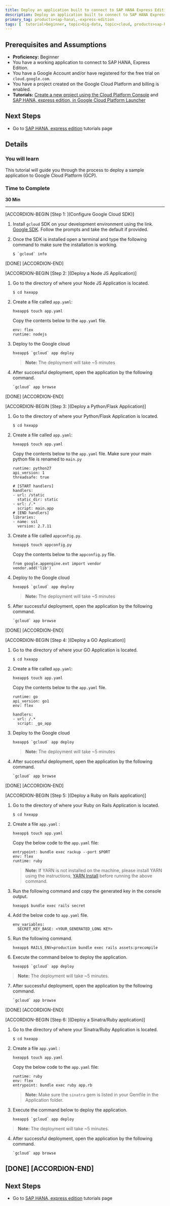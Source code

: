 ```yaml
---
title: Deploy an application built to connect to SAP HANA Express Edition, on App engine of the Google Cloud Platform (GCP)
description: Deploy an application built to connect to SAP HANA Express Edition, on App engine of the Google Cloud Platform (GCP)
primary_tag: products>sap-hana\,-express-edition
tags: [  tutorial>beginner, topic>big-data, topic>cloud, products>sap-hana, products>sap-hana\,-express-edition  ]
---
```


## Prerequisites and Assumptions
 - **Proficiency:** Beginner
 - You have a working application to connect to SAP HANA, Express Edition.
 - You have a Google Account and/or have registered for the free trial on `cloud.google.com`.
 - You have a project created on the Google Cloud Platform and billing is enabled.
 - **Tutorials:**  [Create a new project using the Cloud Platform Console](https://cloud.google.com/resource-manager/docs/creating-managing-projects) and [SAP HANA, express edition, in Google Cloud Platform Launcher](https://www.sap.com/developer/tutorials/hxe-gcp-getting-started-launcher.html)


## Next Steps
 - Go to [SAP HANA, express edition](https://www.sap.com/developer/topics/sap-hana-express.tutorials.html) tutorials page

## Details
### You will learn  
This tutorial will guide you through the process to deploy a sample application to Google Cloud Platform (GCP).

### Time to Complete
**30 Min**

---

[ACCORDION-BEGIN [Step 1: ](Configure Google Cloud SDK)]

1. Install `gcloud` SDK on your development environment using the link.
    [Google SDK](https://cloud.google.com/sdk/). Follow the prompts and take the default if provided.

2. Once the SDK is installed open a terminal and type the following command to make sure the installation is working.
    ```
    $ `gcloud` info
    ```

[DONE]
[ACCORDION-END]

[ACCORDION-BEGIN [Step 2: ](Deploy a Node JS Application)]

1. Go to the directory of where your Node JS Application is located.
   ```
   $ cd hxeapp

   ```

2. Create a file called `app.yaml`:
   ```
   hxeapp$ touch app.yaml
   ```
   Copy the contents below to the `app.yaml` file.

   ```
   env: flex
   runtime: nodejs

   ```
3. Deploy to the Google cloud
    ```
   hxeapp$ `gcloud` app deploy
   ```
   >**Note:**
   > The deployment will take ~5 minutes

4. After successful deployment, open the application by the following command.
   ```
   `gcloud` app browse
   ```

[DONE]
[ACCORDION-END]


[ACCORDION-BEGIN [Step 3: ](Deploy a Python/Flask Application)]

1. Go to the directory of where your Python/Flask Application is located.
   ```
   $ cd hxeapp

   ```

2. Create a file called `app.yaml`:
   ```
   hxeapp$ touch app.yaml
   ```
   Copy the contents below to the `app.yaml` file. Make sure your main python file is renamed to `main.py`

   ```
   runtime: python27
   api_version: 1
   threadsafe: true

   # [START handlers]
   handlers:
   - url: /static
     static_dir: static
   - url: /.*
     script: main.app
   # [END handlers]
   libraries:
   - name: ssl
     version: 2.7.11

   ```
3. Create a file called `appconfig.py`.
   ```
   hxeapp$ touch appconfig.py
   ```

   Copy the contents below to the `appconfig.py` file.
   ```
   from google.appengine.ext import vendor
   vendor.add('lib')
   ```

4. Deploy to the Google cloud
    ```
   hxeapp$ `gcloud` app deploy
   ```
   >**Note:**
   > The deployment will take ~5 minutes

5. After successful deployment, open the application by the following command.
   ```
   `gcloud` app browse
   ```
[DONE]
[ACCORDION-END]


[ACCORDION-BEGIN [Step 4: ](Deploy a GO Application)]

1. Go to the directory of where your GO Application is located.
   ```
   $ cd hxeapp

   ```

2. Create a file called `app.yaml`:
   ```
   hxeapp$ touch app.yaml
   ```
   Copy the contents below to the `app.yaml` file.

   ```
   runtime: go
   api_version: go1
   env: flex

   handlers:
   - url: /.*
     script: _go_app

   ```
3. Deploy to the Google cloud
    ```
   hxeapp$ `gcloud` app deploy
   ```
   >**Note:**
   > The deployment will take ~5 minutes

4. After successful deployment, open the application by the following command.
   ```
   `gcloud` app browse
   ```

[DONE]
[ACCORDION-END]

[ACCORDION-BEGIN [Step 5: ](Deploy a Ruby on Rails application)]


1. Go to the directory of where your Ruby on Rails Application is located.
   ```
   $ cd hxeapp

   ```

2. Create a file `app.yaml` :
   ```
   hxeapp$ touch app.yaml
   ```
   Copy the below code to the `app.yaml` file:

    ```
    entrypoint: bundle exec rackup --port $PORT
    env: flex
    runtime: ruby

    ```
    >**Note:**
    > If YARN is not installed on the machine, please install YARN using the instructions,
    >[YARN Install](https://yarnpkg.com/lang/en/docs/install/) before running the above command.

3. Run the following command and copy the generated key in the console output.

    ```
    hxeapp$ bundle exec rails secret

    ```

4. Add the below code to `app.yaml` file.
    ```
    env_variables:
      SECRET_KEY_BASE: <YOUR_GENERATED_LONG KEY>

    ```
5. Run the following command.

    ```
    hxeapp$ RAILS_ENV=production bundle exec rails assets:precompile

    ```
6. Execute the command below to deploy the application.

    ```
    hxeapp$ `gcloud` app deploy

    ```
>**Note:**
> The deployment will take ~5 minutes.

7. After successful deployment, open the application by the following command.
   ```
   `gcloud` app browse
   ```

[DONE]
[ACCORDION-END]

[ACCORDION-BEGIN [Step 6: ](Deploy a Sinatra/Ruby application)]


1. Go to the directory of where your Sinatra/Ruby Application is located.
   ```
   $ cd hxeapp

   ```

2. Create a file `app.yaml` :
   ```
   hxeapp$ touch app.yaml
   ```
   Copy the below code to the `app.yaml` file:

    ```
    runtime: ruby
    env: flex
    entrypoint: bundle exec ruby app.rb

    ```
    >**Note:**
    > Make sure the `sinatra` gem is listed in your Gemfile in the Application folder.

3. Execute the command below to deploy the application.

    ```
    hxeapp$ `gcloud` app deploy

    ```
>**Note:**
> The deployment will take ~5 minutes.

4. After successful deployment, open the application by the following command.
   ```
   `gcloud` app browse
   ```

[DONE]
[ACCORDION-END]
---

## Next Steps
 - Go to [SAP HANA, express edition](https://www.sap.com/developer/topics/sap-hana-express.tutorials.html) tutorials page
